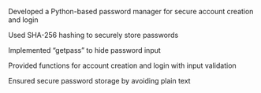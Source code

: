 Developed a Python-based password manager for secure account creation and login 

Used SHA-256 hashing to securely store passwords 

Implemented “getpass” to hide password input 

Provided functions for account creation and login with input validation 

Ensured secure password storage by avoiding plain text 
